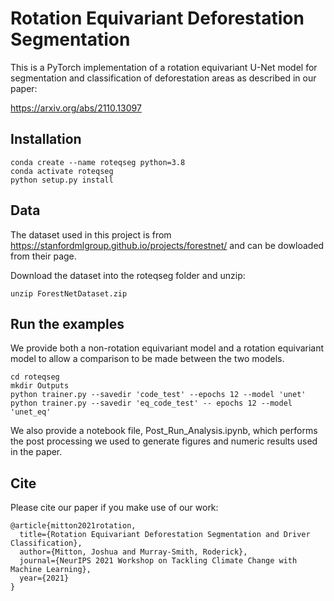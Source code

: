 # Rotation Equivariant Deforestation Segmentation

This is a PyTorch implementation of a rotation equivariant U-Net model for segmentation and classification of deforestation areas as described in our paper:

https://arxiv.org/abs/2110.13097

## Installation

```
conda create --name roteqseg python=3.8
conda activate roteqseg
python setup.py install
````

## Data

The dataset used in this project is from https://stanfordmlgroup.github.io/projects/forestnet/ and can be dowloaded from their page.

Download the dataset into the roteqseg folder and unzip:

```
unzip ForestNetDataset.zip
```

## Run the examples

We provide both a non-rotation equivariant model and a rotation equivariant model to allow a comparison to be made between the two models.

```
cd roteqseg
mkdir Outputs
python trainer.py --savedir 'code_test' --epochs 12 --model 'unet'
python trainer.py --savedir 'eq_code_test' -- epochs 12 --model 'unet_eq'
```

We also provide a notebook file, Post_Run_Analysis.ipynb, which performs the post processing we used to generate figures and numeric results used in the paper.

## Cite

Please cite our paper if you make use of our work:

```
@article{mitton2021rotation,
  title={Rotation Equivariant Deforestation Segmentation and Driver Classification},
  author={Mitton, Joshua and Murray-Smith, Roderick},
  journal={NeurIPS 2021 Workshop on Tackling Climate Change with Machine Learning},
  year={2021}
}
```


